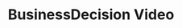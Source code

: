 ---
layout: project
title:  BusinessDecision Video
client: CIVICTechnologies
image: businessdecision-video-thumbnail.jpg
tags:
- video
- illustration
- copywriting
---